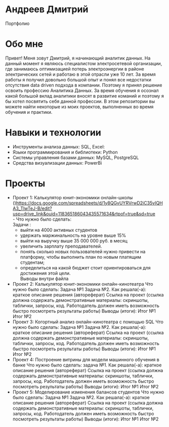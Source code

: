 # Андреев Дмитрий 
Портфолио
# Обо мне
Привет! Меня зовут Дмитрий, я начинающий аналитик данных. На данный момент я являюсь специалистом электросетевой организации, где занимаюсь оптимизацией потерь электроэнергии в районе электрических сетей и работаю в этой отрасли уже 10 лет. За время работы я получил довольно большой опыт и понял все недостатки отсутствия data driven подхода в компании. Поэтому я принял решение освоить профессию Аналитика Данных. За время обучения я осознал какой большой вклад аналитики вносят в развитие команий и поэтому я бы хотел посвятить себя данной профессии. В этом репозитории вы можете найти некоторые из моих проектов, выполненных во время обучения и практики.
# Навыки и технологии
- Инструменты анализа данных: SQL, Excel:
- Языки программирования и библиотеки: Python
- Системы управления базами данных: MySQL, PostgreSQL
- Средства визуализации данных: PowerBi
# Проекты
- Проект 1: Калькулятор юнит-экономики онлайн-школы
  \(<a>\)https://docs.google.com/spreadsheets/d/1y8QGvUYRVrwD2iC35vIQHA3_TlwTeJ-B/edit?usp=drive_link&ouid=118365186043435571634&rtpof=true&sd=true
<br />  - Что нужно было сделать:
<br />Задачи :
    - выйти на 4000 активных студентов
    - удержать маржинальность на уровне выше 15%
    - выйти на выручку выше 35 000 000 руб. в месяц
    - увеличить зарплату преподавателей.
    - понять сколько новых пользователей нужно привести на платформу, чтобы выполнить план по новым платящим студентам;
    - определиться на какой бюджет стоит ориентироваться для достижения этой цели.
<br /> Выводы внутри файла
- Проект 2: Калькулятор юнит-экономики онлайн-кинотеатра
Что нужно было сделать:
Задача №1
Задача №2.
Как решала(-а): краткое описание решения (автореферат)
Ссылка на проект (ссылка должна содержать демонстративные материалы: скриншоты, таблички, запросы, код. Работодатель должен иметь возможность быстро посмотреть результаты работы)
Выводы (итоги):
Итог №1
Итог №2
- Проект 3: Когортный анализ онлайн-кинотеатра с помощью SQL
Что нужно было сделать:
Задача №1
Задача №2.
Как решала(-а): краткое описание решения (автореферат)
Ссылка на проект (ссылка должна содержать демонстративные материалы: скриншоты, таблички, запросы, код. Работодатель должен иметь возможность быстро посмотреть результаты работы)
Выводы (итоги):
Итог №1
Итог №2
- Проект 4: Построение витрины для модели машинного обучения в банке
Что нужно было сделать: задача №1.
Как решала(-а): краткое описание решения (автореферат)
Ссылка на проект (ссылка должна содержать демонстративные материалы: скриншоты, таблички, запросы, код. Работодатель должен иметь возможность быстро посмотреть результаты работы)
Выводы (итоги):
Итог №1
Итог №2
- Проект 5: Моделирование изменения балансов студентов
Что нужно было сделать:
Задача №1
Задача №2.
Как решала(-а): краткое описание решения (автореферат)
Ссылка на проект (ссылка должна содержать демонстративные материалы: скриншоты, таблички, запросы, код. Работодатель должен иметь возможность быстро посмотреть результаты работы)
Выводы (итоги):
Итог №1
Итог №2
<body style="backgruond-color:powderblue;"> 
